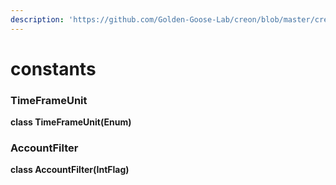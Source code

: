 ```yaml
---
description: 'https://github.com/Golden-Goose-Lab/creon/blob/master/creon/constants.py'
---
```


# constants

### TimeFrameUnit

**class TimeFrameUnit\(Enum\)**  


###  AccountFilter

**class AccountFilter\(IntFlag\)**





